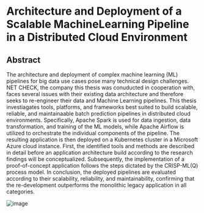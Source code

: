 # Architecture and Deployment of a Scalable MachineLearning Pipeline in a Distributed Cloud Environment

## Abstract
The architecture and deployment of complex machine learning (ML) pipelines for big data use
cases pose many technical design challenges. NET CHECK, the company this thesis was conuducted in cooperation with, faces several issues with their existing data architecture and 
therefore seeks to re-engineer their data and Machine Learning pipelines. This thesis investiagates tools, platforms, and frameworks best suited to build scalable, reliable, and maintainaable batch prediction pipelines in distributed cloud environments. Specifically, Apache Spark is 
used for data ingestion, data transformation, and training of the ML models, while Apache 
Airflow is utilized to orchestrate the individual components of the pipeline. The resulting application is then deployed on a Kubernetes cluster in a Microsoft Azure cloud instance. First,
the identified tools and methods are described in detail before an application architecture 
build according to the research findings will be conceptualized. Subsequently, the implementation of a proof-of-concept application follows the steps dictated by the CRISP-ML(Q) process 
model. In conclusion, the deployed pipelines are evaluated according to their scalability, reliability, and maintainability, confirming that the re-development outperforms the monolithic 
legacy application in all categories.

![image](https://user-images.githubusercontent.com/58426096/204164200-06848559-e709-437c-a729-9547db72036e.png)

